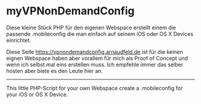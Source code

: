 # myVPNonDemandConfig

Diese kleine Stück PHP für den eigenen Webspace erstellt einem die passende .mobileconfig die man einfach auf seinem iOS oder OS X Devices einrichtet.

Diese Seite https://vpnondemandconfig.arnaudfeld.de ist für die keinen eignen Webspace haben aber vorallem für mich als Proof of Concept und wenn ich selbst mal eins erstellen muss.
Ich empfehle immer das selber hosten aber biete es den Leute hier an.


___

This little PHP-Script for your own Webspace create a .mobileconfig for your iOS or OS X Device.
